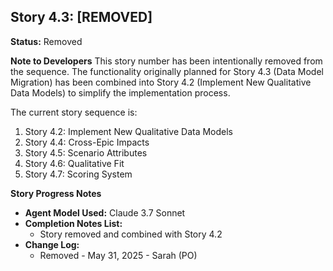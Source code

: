 ## Story 4.3: [REMOVED]

**Status:** Removed

**Note to Developers**
This story number has been intentionally removed from the sequence. The functionality originally planned for Story 4.3 (Data Model Migration) has been combined into Story 4.2 (Implement New Qualitative Data Models) to simplify the implementation process.

The current story sequence is:
1. Story 4.2: Implement New Qualitative Data Models
2. Story 4.4: Cross-Epic Impacts
3. Story 4.5: Scenario Attributes
4. Story 4.6: Qualitative Fit
5. Story 4.7: Scoring System

**Story Progress Notes**
* **Agent Model Used:** Claude 3.7 Sonnet
* **Completion Notes List:**
    * Story removed and combined with Story 4.2
* **Change Log:**
    * Removed - May 31, 2025 - Sarah (PO) 